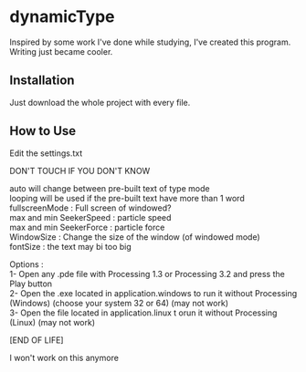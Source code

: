 # dynamicType
Inspired by some work I've done while studying, I've created this program. Writing just became cooler.

## Installation
Just download the whole project with every file.

## How to Use  

Edit the settings.txt

DON'T TOUCH IF YOU DON'T KNOW  

auto will change between pre-built text of type mode  
looping will be used if the pre-built text have more than 1 word  
fullscreenMode : Full screen of windowed?  
max and min SeekerSpeed : particle speed  
max and min SeekerForce : particle force  
WindowSize : Change the size of the window (of windowed mode)  
fontSize : the text may bi too big  

Options :   
  1- Open any .pde file with Processing 1.3 or Processing 3.2 and press the Play button  
  2- Open the .exe located in application.windows to run it without Processing (Windows) (choose your system 32 or 64) (may not work)  
  3- Open the file  located in application.linux t orun it without Processing (Linux) (may not work)  
  
  
[END OF LIFE]  

I won't work on this anymore
  
